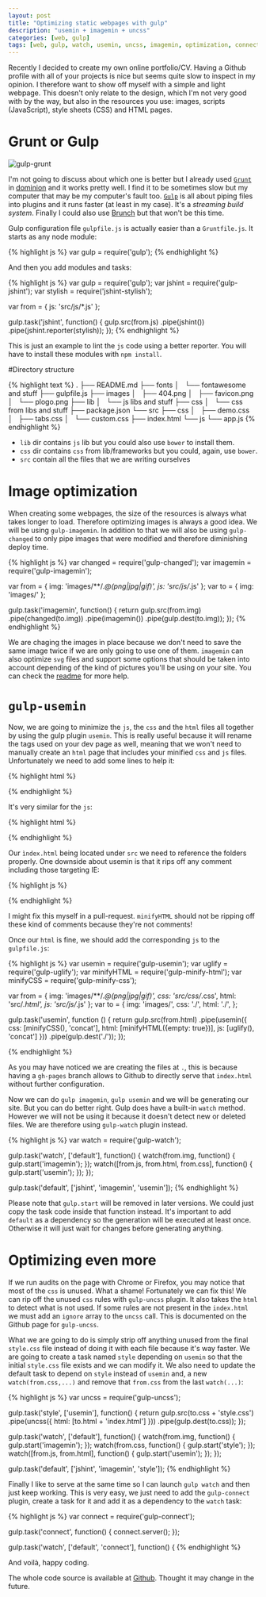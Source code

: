 ```yaml
---
layout: post
title: "Optimizing static webpages with gulp"
description: "usemin + imagemin + uncss"
categories: [web, gulp]
tags: [web, gulp, watch, usemin, uncss, imagemin, optimization, connect, server]
---
```


Recently I decided to create my own online portfolio/CV. Having a Github profile
with all of your projects is nice but seems quite slow to inspect in my opinion.
I therefore want to show off myself with a simple and light webpage. This
doesn't only relate to the design, which I'm not very good with by the way, but
also in the resources you use: images, scripts (JavaScript), style sheets (CSS)
and HTML pages.

# Grunt or Gulp

![gulp-grunt]({{BASE_PATH}}/img/posts/gulp-grunt.jpg)

I'm not going to discuss about which one is better but I already used
[`Grunt`](http://gruntjs.com/) in
[dominion](https://github.com/posva/dominion) and it works pretty well. I find
it to be sometimes slow but my computer that may be my computer's fault too.
[`Gulp`](http://gulpjs.com/) is all about piping files into plugins and it runs
faster (at least in my case). It's a _streaming build system_. Finally I could
also use [Brunch](http://brunch.io/) but that won't be this time.

Gulp configuration file `gulpfile.js` is actually easier than a `Gruntfile.js`.
It starts as any node module:

{% highlight js %}
var gulp = require('gulp');
{% endhighlight %}

And then you add modules and tasks:

{% highlight js %}
var gulp = require('gulp');
var jshint = require('gulp-jshint');
var stylish = require('jshint-stylish');

var from = {
  js: 'src/js/*.js'
};

gulp.task('jshint', function() {
  gulp.src(from.js)
  .pipe(jshint())
  .pipe(jshint.reporter(stylish));
});
{% endhighlight %}

This is just an example to lint the `js` code using a better reporter. You will
have to install these modules with `npm install`.

#Directory structure

{% highlight text %}
.
├── README.md
├── fonts
│   └── fontawesome and stuff
├── gulpfile.js
├── images
│   ├── 404.png
│   ├── favicon.png
│   └── plogo.png
├── lib
│   └── js libs and stuff
├── css
│   └── css from libs and stuff
├── package.json
└── src
    ├── css
    │   ├── demo.css
    │   ├── tabs.css
    │   └── custom.css
    ├── index.html
    └── js
        └── app.js
{% endhighlight %}

* `lib` dir contains `js` lib but you could also use `bower` to install them.
* `css` dir contains `css` from lib/frameworks but you could, again, use `bower`.
* `src` contain all the files that we are writing ourselves

# Image optimization

When creating some webpages, the size of the resources is always what takes
longer to load. Therefore optimizing images is always a good idea. We will be
using `gulp-imagemin`. In addition to that we will also be using `gulp-changed` to only
pipe images that were modified and therefore diminishing deploy time.

{% highlight js %}
var changed = require('gulp-changed');
var imagemin = require('gulp-imagemin');

var from = {
  img: 'images/**/*.@(png|jpg|gif)',
  js: 'src/js/*.js'
};
var to = {
  img: 'images/'
};

gulp.task('imagemin', function() {
  return gulp.src(from.img)
  .pipe(changed(to.img))
  .pipe(imagemin())
  .pipe(gulp.dest(to.img));
});
{% endhighlight %}

We are chaging the images in place because we don't need to save the same image
twice if we are only going to use one of them. `imagemin` can also optimize
`svg` files and support some options that should be taken into account depending
of the kind of pictures you'll be using on your site. You can check the
[readme](https://github.com/kevva/imagemin)
for more help.

# `gulp-usemin`

Now, we are going to minimize the `js`, the `css` and the `html` files all
together by using the gulp plugin `usemin`. This is really useful because it
will rename the tags used on your dev page as well, meaning that we won't need
to manually create an `html` page that includes your minified `css` and `js`
files. Unfortunately we need to add some lines to help it:

{% highlight html %}
<!-- build:css style.css -->
  <link rel="stylesheet" type="text/css" href="css/tabs.css" />
  <link rel="stylesheet" type="text/css" href="../css/normalize.css">
  <link rel="stylesheet" type="text/css" href="../css/skeleton.css">
  <link rel="stylesheet" type="text/css" href="css/custom.css"/>
  <link rel="stylesheet" type="text/css" href="../css/font-awesome.min.css"/>
<!-- endbuild -->
{% endhighlight %}

It's very similar for the `js`:

{% highlight html %}
<!-- build:js script.js -->
  <script src="../lib/modernizr.custom.js"></script>
  <script src="../lib/director.min.js"></script>
  <script src="../lib/cbpFWTabs.js"></script>
  <script src="js/app.js"></script>
<!-- endbuild -->
{% endhighlight %}

Our `ìndex.html` being located under `src` we need to reference the folders
properly. One downside about usemin is that it rips off any comment including
those targeting IE:

{% highlight js %}
<!--[if lt IE 9]>
  <script src="http://html5shiv.googlecode.com/svn/trunk/html5.js"></script>
<![endif]-->
{% endhighlight %}

I might fix this myself in a pull-request. `minifyHTML` should not be ripping
off these kind of comments because they're not comments!

Once our `html` is fine, we should add the corresponding `js` to the
`gulpfile.js`:

{% highlight js %}
var usemin = require('gulp-usemin');
var uglify = require('gulp-uglify');
var minifyHTML = require('gulp-minify-html');
var minifyCSS = require('gulp-minify-css');

var from = {
  img: 'images/**/*.@(png|jpg|gif)',
  css: 'src/css/*.css',
  html: 'src/*.html',
  js: 'src/js/*.js'
};
var to = {
  img: 'images/',
  css: './',
  html: './',
};

gulp.task('usemin', function () {
  return gulp.src(from.html)
  .pipe(usemin({
    css: [minifyCSS(), 'concat'],
    html: [minifyHTML({empty: true})],
    js: [uglify(), 'concat']
  }))
  .pipe(gulp.dest('./'));
});

{% endhighlight %}

As you may have noticed we are creating the files at `.`, this is because having
a `gh-pages` branch allows to Github to directly serve that `index.html` without
further configuration.

Now we can do `gulp imagemin`, `gulp usemin` and we will be generating our site.
But you can do better right. Gulp does have a built-in `watch` method. However
we will not be using it because it doesn't detect new or deleted files. We are
therefore using `gulp-watch` plugin instead.

{% highlight js %}
var watch = require('gulp-watch');

gulp.task('watch', ['default'], function() {
  watch(from.img, function() {
    gulp.start('imagemin');
  });
  watch([from.js, from.html, from.css], function() {
    gulp.start('usemin');
  });
});

gulp.task('default', ['jshint', 'imagemin', 'usemin']);
{% endhighlight %}

Please note that `gulp.start` will be removed in later versions. We could just
copy the task code inside that function instead.
It's important to add `default` as a dependency so the generation will be
executed at least once. Otherwise it will just wait for changes before
generating anything.

# Optimizing even more

If we run audits on the page with Chrome or Firefox, you may notice that most of
the `css` is unused. What a shame! Fortunately we can fix this! We can rip off
the unused `css` rules with `gulp-uncss` plugin. It also takes the `html` to
detect what is not used. If some rules are not present in the `index.html` we
must add an `ignore` array to the `uncss` call. This is documented on the Github
page for `gulp-uncss`.

What we are going to do is simply strip off anything unused from the final
`style.css` file instead of doing it with each file because it's way faster. We
are going to create a task named `style` depending on `usemin` so that the
initial `style.css` file exists and we can modify it. We also need to update the
default task to depend on `style` instead of `usemin` and, a new
`watch(from.css,...)` and remove that `from.css` from the last `watch(...)`:

{% highlight js %}
var uncss = require('gulp-uncss');

gulp.task('style', ['usemin'], function() {
  return gulp.src(to.css + 'style.css')
  .pipe(uncss({
    html: [to.html + 'index.html']
  }))
  .pipe(gulp.dest(to.css));
});

gulp.task('watch', ['default'], function() {
  watch(from.img, function() {
    gulp.start('imagemin');
  });
  watch(from.css, function() {
    gulp.start('style');
  });
  watch([from.js, from.html], function() {
    gulp.start('usemin');
  });
});

gulp.task('default', ['jshint', 'imagemin', 'style']);
{% endhighlight %}

Finally I like to serve at the same time so I can launch `gulp watch` and then just
keep working. This is very easy, we just need to add the `gulp-connect` plugin,
create a task for it and add it as a dependency to the `watch` task:

{% highlight js %}
var connect = require('gulp-connect');

gulp.task('connect', function() {
  connect.server();
});

gulp.task('watch', ['default', 'connect'], function() {
{% endhighlight %}

And voilà, happy coding.

The whole code source is available at
[Github](git@github.com:posva/portfolio.git). Thought it may change in
the future.

